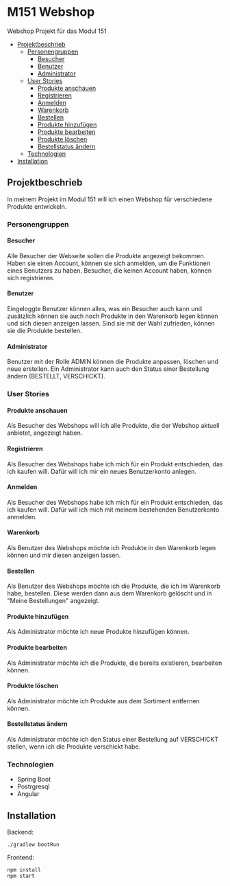 # M151 Webshop
Webshop Projekt für das Modul 151

 - [Projektbeschrieb](#projektbeschrieb)
   - [Personengruppen](#personengruppen)
     - [Besucher](#besucher)
     - [Benutzer](#benutzer)
     - [Administrator](#administrator)
   - [User Stories](#user-stories)
     - [Produkte anschauen](#produkte-anschauen)
     - [Registrieren](#registrieren)
     - [Anmelden](#anmelden)
     - [Warenkorb](#warenkorb)
     - [Bestellen](#bestellen)
     - [Produkte hinzufügen](#produkte-hinzufügen)
     - [Produkte bearbeiten](#produkte-bearbeiten)
     - [Produkte löschen](#produkte-löschen)
     - [Bestellstatus ändern](#bestellstatus-ändern)
   - [Technologien](#technologien)
 - [Installation](#installation)

## Projektbeschrieb
In meinem Projekt im Modul 151 will ich einen Webshop für verschiedene Produkte entwickeln.

### Personengruppen

#### Besucher
Alle Besucher der Webseite sollen die Produkte angezeigt bekommen. Haben sie einen Account, können sie sich anmelden, um die Funktionen eines Benutzers zu haben. Besucher, die keinen Account haben, können sich registrieren.

#### Benutzer
Eingeloggte Benutzer können alles, was ein Besucher auch kann und zusätzlich können sie auch noch Produkte in den Warenkorb legen können und sich diesen anzeigen lassen. Sind sie mit der Wahl zufrieden, können sie die Produkte bestellen.

#### Administrator
Benutzer mit der Rolle ADMIN können die Produkte anpassen, löschen und neue erstellen. Ein Administrator kann auch den Status einer Bestellung ändern (BESTELLT, VERSCHICKT).


### User Stories

#### Produkte anschauen
Als Besucher des Webshops will ich alle Produkte, die der Webshop aktuell anbietet, angezeigt haben.

#### Registrieren
Als Besucher des Webshops habe ich mich für ein Produkt entschieden, das ich kaufen will. Dafür will ich mir ein neues Benutzerkonto anlegen.

#### Anmelden
Als Besucher des Webshops habe ich mich für ein Produkt entschieden, das ich kaufen will. Dafür will ich mich mit meinem bestehenden Benutzerkonto anmelden.

#### Warenkorb
Als Benutzer des Webshops möchte ich Produkte in den Warenkorb legen können und mir diesen anzeigen lassen.

#### Bestellen
Als Benutzer des Webshops möchte ich die Produkte, die ich im Warenkorb habe, bestellen. Diese werden dann aus dem Warenkorb gelöscht und in "Meine Bestellungen" angezeigt.

#### Produkte hinzufügen
Als Administrator möchte ich neue Produkte hinzufügen können.

#### Produkte bearbeiten
Als Administrator möchte ich die Produkte, die bereits existieren, bearbeiten können.

#### Produkte löschen
Als Administrator möchte ich Produkte aus dem Sortiment entfernen können.

#### Bestellstatus ändern
Als Administrator möchte ich den Status einer Bestellung auf VERSCHICKT stellen, wenn ich die Produkte verschickt habe.


### Technologien
 - Spring Boot
 - Postrgresql
 - Angular



## Installation

Backend:
```
./gradlew bootRun
```

Frontend:
```
npm install
npm start
```
